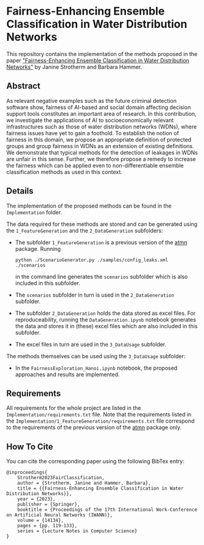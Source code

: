 # Fairness-Enhancing Ensemble Classification in Water Distribution Networks
This repository contains the implementation of the methods proposed in the paper ["Fairness-Enhancing Ensemble Classification in Water Distribution Networks"](Paper.pdf) by Janine Strotherm and Barbara Hammer.

## Abstract
As relevant negative examples such as the future criminal detection software show, fairness of AI-based and social domain affecting decision support tools constitutes an important area of research. In this contribution, we investigate the applications of AI to socioeconomically relevant infrastructures such as those of water distribution networks (WDNs), where fairness issues have yet to gain a foothold. To establish the notion of fairness in this domain, we propose an appropriate definition of protected groups and group fairness in WDNs as an extension of existing definitions. We demonstrate that typical methods for the detection of leakages in WDNs are unfair in this sense. Further, we therefore propose a remedy to increase the fairness which can be applied even to non-differentiable ensemble classification methods as used in this context.

## Details
The implementation of the proposed methods can be found in the `Implementation` folder. 

The data required for these methods are stored and can be generated using the `1_FeatureGeneration` and the `2_DataGeneration` subfolders:
-   The subfolder `1_FeatureGeneration` is a previous version of the [atmn](https://github.com/HammerLabML/atmn) package. 
    Running 

        python ./ScenarioGenerator.py ./samples/config_leaks.xml ./scenarios

    in the command line generates the `scenarios` subfolder which is also included in this subfolder.
-   The `scenarios` subfolder in turn is used in the `2_DataGeneration` subfolder.
-   The subfolder `2_DataGeneration` holds the data stored as excel files. 
    For reproduceability, 
    running the `DataGeneration.ipynb` notebook generates the data and stores it in (these) excel files which are also included in this subfolder. 
-   The excel files in turn are used in the `3_DataUsage` subfolder. 

The methods themselves can be used using the `3_DataUsage` subfolder:
-   In the `FairnessExploration_Hanoi.ipynb` notebook, the proposed approaches and results are implemented.

## Requirements
All requirements for the whole project are listed in the `Implementation/requirements.txt` file. Note that the requirements listed in the `Implementation/1_FeatureGeneration/requirements.txt` file correspond to the requirements of the previous version of the [atmn](https://github.com/HammerLabML/atmn) package only.

## How To Cite
You can cite the corresponding paper using the following BibTex entry:
```
@inproceedings{
    Strotherm2023FairClassification,
    author = {Strotherm, Janine and Hammer, Barbara},
    title = {{Fairness-Enhancing Ensemble Classification in Water Distribution Networks}},
    year = {2023},
    publisher = {Springer},
    booktitle = {Proceedings of the 17th International Work-Conference on Artificial Neural Networks (IWANN)},
    volume = {14134},
    pages = {pp. 119-133},
    series = {Lecture Notes in Computer Science}
}
```
